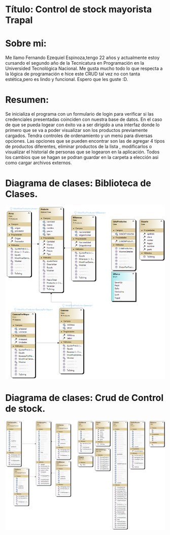 # Título: Control de stock mayorista Trapal

# Sobre mi:
Me llamo Fernando Ezequiel Espinoza,tengo 22 años y actualmente estoy cursando el segundo año de la Tecnicatura en Programación en la Universided Tecnológica Nacional.
Me gusta mucho todo lo que respecta a la lógica de programación e hice este CRUD tal vez no con tanta estética,pero es lindo y funcional. Espero que les guste :D.

# Resumen:
Se inicializa el programa con un formulario de login para verificar si las credenciales presentadas coinciden con nuestra base de datos.
En el caso de que se pueda logear con éxito va a ser dirigido a una interfaz donde lo primero que se va a poder visualizar son los productos previamente cargados.
Tendra controles de ordenamiento y un menú para diversas opciones.
Las opciones que se pueden encontrar son las de agregar 4 tipos de productos diferentes, eliminar productos de la lista , modificarlos o visualizar el historial de personas que se logearon en la aplicación.
Todos los cambios que se hagan se podran guardar en la carpeta a elección asi como cargar archivos externos.

# Diagrama de clases: Biblioteca de Clases.
![Diagrama](./Login/img/DiagramaDeClases.png)

# Diagrama de clases: Crud de Control de stock.
![Diagrama](./Login/img/diagramaForm.png)

